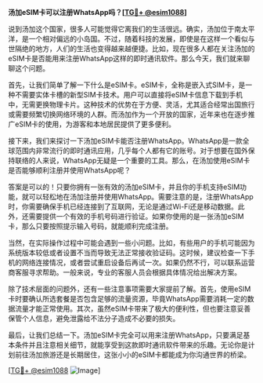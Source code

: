 **汤加eSIM卡可以注册WhatsApp吗？[[TG💪+ @esim1088](https://t.me/s/esim1088)]**

说到汤加这个国家，很多人可能觉得它离我们的生活很远。确实，汤加位于南太平洋，是一个相对偏远的小岛国。不过，随着科技的发展，即使是在这样一个看似与世隔绝的地方，人们的生活也变得越来越便捷。比如，现在很多人都在关注汤加的eSIM卡是否能用来注册WhatsApp这样的即时通讯软件。那么今天，我们就来聊聊这个问题。

首先，让我们简单了解一下什么是eSIM卡。eSIM卡，全称是嵌入式SIM卡，是一种不需要实体卡槽的新型SIM卡技术。用户可以直接将eSIM卡信息下载到手机中，无需更换物理卡片。这种技术的优势在于方便、灵活，尤其适合经常出国旅行或需要频繁切换网络环境的人群。而汤加作为一个开放的国家，近年来也在逐步推广eSIM卡的使用，为游客和本地居民提供了更多便利。

接下来，我们来探讨一下汤加eSIM卡能否注册WhatsApp。WhatsApp是一款全球范围内非常流行的即时通讯应用，几乎每个人都有它的账号。对于想要在国外保持联络的人来说，WhatsApp无疑是一个重要的工具。那么，在汤加使用eSIM卡是否能够顺利注册并使用WhatsApp呢？

答案是可以的！只要你拥有一张有效的汤加eSIM卡，并且你的手机支持eSIM功能，就可以轻松地在汤加注册并使用WhatsApp。需要注意的是，注册WhatsApp时，你需要确保手机已经连接到了互联网，无论是通过Wi-Fi还是移动数据。此外，还需要提供一个有效的手机号码进行验证。如果你使用的是一张汤加eSIM卡，那么只要按照提示输入号码，就能顺利完成注册。

当然，在实际操作过程中可能会遇到一些小问题。比如，有些用户的手机可能因为系统版本较低或者设置不当而导致无法正常接收验证码。这时候，建议检查一下手机的网络连接情况，或者尝试重启设备后再试一次。如果仍然不行，可以联系运营商客服寻求帮助。一般来说，专业的客服人员会根据具体情况给出解决方案。

除了技术层面的问题外，还有一些注意事项需要大家提前了解。首先，使用eSIM卡时要确认所选套餐是否包含足够的流量资源，毕竟WhatsApp需要消耗一定的数据流量才能正常使用。其次，虽然eSIM卡带来了极大的便利性，但也要注意妥善保管个人信息，避免泄露给不法分子造成不必要的损失。

最后，让我们总结一下。汤加eSIM卡完全可以用来注册WhatsApp，只要满足基本条件并且注意相关细节，就能享受到这款即时通讯软件带来的乐趣。无论你是计划前往汤加旅游还是长期居住，这张小小的eSIM卡都能成为你沟通世界的桥梁。

[[TG💪+ @esim1088](https://t.me/s/esim1088) ![Image](https://i.postimg.cc/4NQfJmqS/Snipaste-2025-05-13-00-14-12.png)]